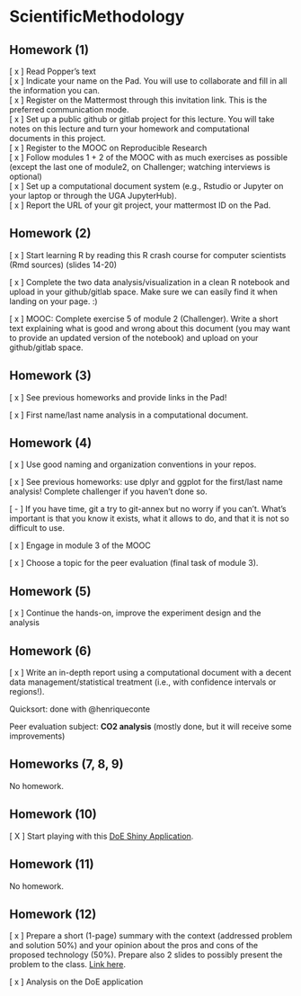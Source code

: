 # ScientificMethodology

## Homework (1)

[ x ] Read Popper’s text   
[ x ] Indicate your name on the Pad. You will use to collaborate and fill in all the information you can.  
[ x ] Register on the Mattermost through this invitation link. This is the preferred communication mode.  
[ x ] Set up a public github or gitlab project for this lecture. You will take notes on this lecture and turn your homework and computational documents in this project.  
[ x ] Register to the MOOC on Reproducible Research  
[ x ] Follow modules 1 + 2 of the MOOC with as much exercises as possible (except the last one of module2, on Challenger; watching interviews is optional)  
[ x ] Set up a computational document system (e.g., Rstudio or Jupyter on your laptop or through the UGA JupyterHub).  
[ x ] Report the URL of your git project, your mattermost ID on the Pad.  

## Homework (2)

[ x ] Start learning R by reading this R crash course for computer scientists (Rmd sources) (slides 14-20)

[ x ] Complete the two data analysis/visualization in a clean R notebook and upload in your github/gitlab space. Make sure we can easily find it when landing on your page. :)

[ x ] MOOC: Complete exercise 5 of module 2 (Challenger). Write a short text explaining what is good and wrong about this document (you may want to provide an updated version of the notebook) and upload on your github/gitlab space.

## Homework (3)

[ x ] See previous homeworks and provide links in the Pad!

[ x ] First name/last name analysis in a computational document.

## Homework (4)

[ x ] Use good naming and organization conventions in your repos.

[ x ] See previous homeworks: use dplyr and ggplot for the first/last name analysis! Complete challenger if you haven’t done so.

[ - ] If you have time, git a try to git-annex but no worry if you can’t. What’s important is that you know it exists, what it allows to do, and that it is not so difficult to use.

[ x ] Engage in module 3 of the MOOC

[ x ] Choose a topic for the peer evaluation (final task of module 3).

## Homework (5)

[ x ] Continue the hands-on, improve the experiment design and the analysis

## Homework (6)

[ x ] Write an in-depth report using a computational document with a decent data management/statistical treatment (i.e., with confidence intervals or regions!).

Quicksort: done with @henriqueconte

Peer evaluation subject: **CO2 analysis** (mostly done, but it will receive some improvements)

## Homeworks (7, 8, 9)
No homework.

## Homework (10)
[ X ] Start playing with this [DoE Shiny Application](https://adaphetnodes.shinyapps.io/design_of_experiments/?user_o255).

## Homework (11)
No homework.

## Homework (12)
[ x ] Prepare a short (1-page) summary with the context (addressed problem and solution 50%) and your opinion about the pros and cons of the proposed technology (50%). Prepare also 2 slides to possibly present the problem to the class. [Link here](https://github.com/phpons/ScientificMethodology/blob/master/Ethics%20of%20Pattern%20Recognition.pdf).

[ x ] Analysis on the DoE application